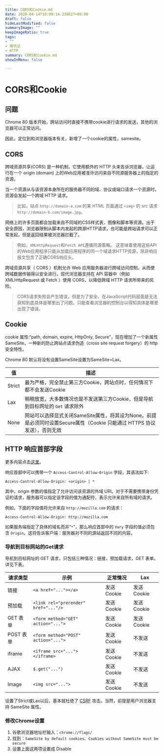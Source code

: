 ```yaml
---
title: CORS和Cookie.md
date: 2020-04-14T10:09:14.238627+08:00
draft: false
hideLastModified: false
summaryImage: ""
keepImageRatio: true
tags:
- ""
- 填坑记
- HTTP
summary: CORS和Cookie.md
showInMenu: false

---
```


# CORS和Cookie

## 问题

Chrome 80 版本开始，跨站访问时直接不携带cookie进行请求的发送，其他的浏览器可以正常访问。

因此，定位到和浏览器版本有关，新增了一个cookie的属性，samesite。

## CORS

跨域资源共享(CORS) 是一种机制，它使用额外的 HTTP 头来告诉浏览器，让运行在一个 origin (domain) 上的Web应用被准许访问来自不同源服务器上的指定的资源。

当一个资源从与该资源本身所在的服务器不同的域、协议或端口请求一个资源时，资源会发起一个跨域 HTTP 请求。

> 比如，站点 `http://domain-a.com` 的某 HTML 页面通过 `<img>` 的 src 请求 `http://domain-b.com/image.jpg`。

网络上的许多页面都会加载来自不同域的CSS样式表，图像和脚本等资源。出于安全原因，浏览器限制从脚本内发起的跨源HTTP请求，也可能是跨站请求可以正常发起，但是返回结果被浏览器拦截了。

> 例如，`XMLHttpRequest`和`Fetch API`遵循同源策略。 这意味着使用这些API的Web应用程序只能从加载应用程序的同一个域请求HTTP资源，除非响应报文包含了正确CORS响应头。

跨域资源共享（ CORS ）机制允许 Web 应用服务器进行跨域访问控制，从而使跨域数据传输得以安全进行。现代浏览器支持在 API 容器中（例如 XMLHttpRequest 或 Fetch ）使用 CORS，以降低跨域 HTTP 请求所带来的风险。

> CORS请求失败会产生错误，但是为了安全，在JavaScript代码层面是无法获知到底具体是哪里出了问题。只能查看浏览器的控制台以得知具体是哪里出现了错误。

## Cookie

cookie 属性:“path, domain, expire, HttpOnly, Secure”，现在增加了一个新属性 SameSite，一种新的防止跨站点请求伪造（cross site request forgery）的 http 安全特性。

Chrome 80 默认将没有设置SameSite设置为SameSite=Lax。

|值|描述|
|---|---|
|Strict|最为严格，完全禁止第三方Cookie，跨站点时，任何情况下都不会发送Cookie|
|Lax|稍稍放宽，大多数情况也是不发送第三方Cookie，但是导航到目标网址的 `Get` 请求除外|
|None|网站可以选择显式关闭SameSite属性，将其设为None。前提是必须同时设置Secure属性（Cookie 只能通过 HTTPS 协议发送），否则无效|

## HTTP 响应首部字段

更多内容点击[这里](https://developer.mozilla.org/zh-CN/docs/Web/HTTP/Access_control_CORS)。

响应首部中可以携带一个 `Access-Control-Allow-Origin` 字段，其语法如下:

```http
Access-Control-Allow-Origin: <origin> | *
```

其中，origin 参数的值指定了允许访问该资源的外域 URI。对于不需要携带身份凭证的请求，服务器可以指定该字段的值为通配符，表示允许来自所有域的请求。

例如，下面的字段值将允许来自 `http://mozilla.com` 的请求：

```http
Access-Control-Allow-Origin: http://mozilla.com
```

如果服务端指定了具体的域名而非“`*`”，那么响应首部中的 `Vary` 字段的值必须包含 `Origin`。这将告诉客户端：服务器对不同的源站返回不同的内容。

### 导航到目标网站的Get请求

导航到目标网址的 GET 请求，只包括三种情况：链接，预加载请求，GET 表单。详见下表。

|请求类型|示例|正常情况|Lax|
|---|---|---|---|
|链接|`<a href="..."></a>`|发送 Cookie|发送 Cookie|
|预加载|`<link rel="prerender" href="..."/>`|发送 Cookie|发送 Cookie|
|GET 表单|`<form method="GET" action="...">`|发送 Cookie|发送 Cookie|
|POST 表单|`<form method="POST" action="...">`|发送 Cookie|不发送|
|iframe|`<iframe src="..."></iframe>`|发送 Cookie|不发送|
|AJAX|`$.get("...")`|发送 Cookie|不发送|
|Image|`<img src="...">`|发送 Cookie|不发送|

设置了Strict或Lax以后，基本就杜绝了 [CSRF](https://baike.baidu.com/item/%E8%B7%A8%E7%AB%99%E8%AF%B7%E6%B1%82%E4%BC%AA%E9%80%A0/13777878?fromtitle=CSRF&fromid=2735433) 攻击。当然，前提是用户浏览器支持 SameSite 属性。

### 修改Chrome设置

1. 谷歌浏览器地址栏输入：`chrome://flags/`
2. 找到：`SameSite by default cookies`、`Cookies without SameSite must be secure`
3. 设置上面这两项设置成 Disable
